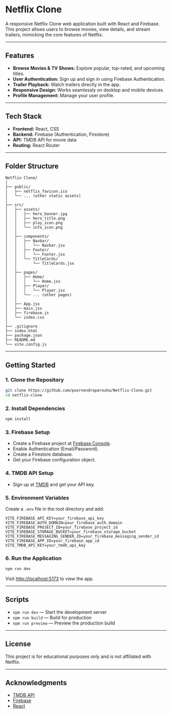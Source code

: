 # Netflix Clone

A responsive Netflix Clone web application built with React and Firebase. This project allows users to browse movies, view details, and stream trailers, mimicking the core features of Netflix.

---

## Features

- **Browse Movies & TV Shows:** Explore popular, top-rated, and upcoming titles.
- **User Authentication:** Sign up and sign in using Firebase Authentication.
- **Trailer Playback:** Watch trailers directly in the app.
- **Responsive Design:** Works seamlessly on desktop and mobile devices.
- **Profile Management:** Manage your user profile.

---

## Tech Stack

- **Frontend:** React, CSS
- **Backend:** Firebase (Authentication, Firestore)
- **API:** TMDB API for movie data
- **Routing:** React Router

---

## Folder Structure

```
Netflix Clone/
│
├── public/
│   ├── netflix_favicon.ico
│   └── ... (other static assets)
│
├── src/
│   ├── assets/
│   │   ├── hero_banner.jpg
│   │   ├── hero_title.png
│   │   ├── play_icon.png
│   │   └── info_icon.png
│   │
│   ├── components/
│   │   ├── Navbar/
│   │   │   └── Navbar.jsx
│   │   ├── Footer/
│   │   │   └── Footer.jsx
│   │   └── TitleCards/
│   │       └── TitleCards.jsx
│   │
│   ├── pages/
│   │   ├── Home/
│   │   │   └── Home.jsx
│   │   ├── Player/
│   │   │   └── Player.jsx
│   │   └── ... (other pages)
│   │
│   ├── App.jsx
│   ├── main.jsx
│   ├── firebase.js
│   └── index.css
│
├── .gitignore
├── index.html
├── package.json
├── README.md
└── vite.config.js
```

---

## Getting Started

### 1. Clone the Repository

```bash
git clone https://github.com/poornendraparouha/Netflix-Clone.git
cd netflix-clone
```

### 2. Install Dependencies

```bash
npm install
```

### 3. Firebase Setup

- Create a Firebase project at [Firebase Console](https://console.firebase.google.com/).
- Enable Authentication (Email/Password).
- Create a Firestore database.
- Get your Firebase configuration object.

### 4. TMDB API Setup

- Sign up at [TMDB](https://www.themoviedb.org/) and get your API key.

### 5. Environment Variables

Create a `.env` file in the root directory and add:

```
VITE_FIREBASE_API_KEY=your_firebase_api_key
VITE_FIREBASE_AUTH_DOMAIN=your_firebase_auth_domain
VITE_FIREBASE_PROJECT_ID=your_firebase_project_id
VITE_FIREBASE_STORAGE_BUCKET=your_firebase_storage_bucket
VITE_FIREBASE_MESSAGING_SENDER_ID=your_firebase_messaging_sender_id
VITE_FIREBASE_APP_ID=your_firebase_app_id
VITE_TMDB_API_KEY=your_tmdb_api_key
```

### 6. Run the Application

```bash
npm run dev
```

Visit [http://localhost:5173](http://localhost:5173) to view the app.

---

## Scripts

- `npm run dev` — Start the development server
- `npm run build` — Build for production
- `npm run preview` — Preview the production build

---

## License

This project is for educational purposes only and is not affiliated with Netflix.

---

## Acknowledgments

- [TMDB API](https://www.themoviedb.org/documentation/api)
- [Firebase](https://firebase.google.com/)
- [React](https://react.dev/)